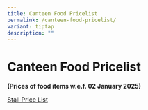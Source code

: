 ```yaml
---
title: Canteen Food Pricelist
permalink: /canteen-food-pricelist/
variant: tiptap
description: ""
---
```

<h1><strong>Canteen Food Pricelist</strong></h1>
<p><strong>(Prices of food items w.e.f. 02 January 2025)</strong>
</p>
<p><a href="/files/Price_List_for_2025.pdf" rel="noopener nofollow" target="_blank">Stall Price List</a>
</p>
<p></p>